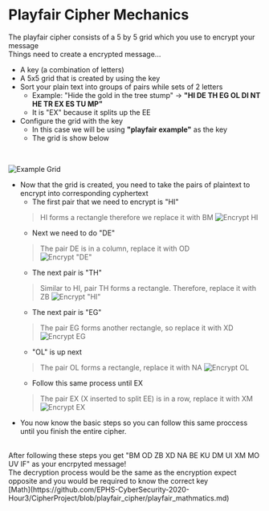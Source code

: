 # Playfair Cipher Mechanics
The playfair cipher consists of a 5 by 5 grid which you use to encrypt your message
</br>
Things need to create a encrypted message...
* A key (a combination of letters)
* A 5x5 grid that is created by using the key
* Sort your plain text into groups of pairs while sets of 2 letters
  * Example: "Hide the gold in the tree stump" -> **"HI DE TH EG OL DI NT HE TR EX ES TU MP"**
  * It is "EX" because it splits up the EE
* Configure the grid with the key
  * In this case we will be using **"playfair example"** as the key
  * The grid is show below
</br>

![Example Grid](https://upload.wikimedia.org/wikipedia/commons/e/ef/Playfair_Cipher_building_grid_omitted_letters.png)

* Now that the grid is created, you need to take the pairs of plaintext to encrypt into corresponding cyphertext
  * The first pair that we need to encrypt is "HI"
  > HI forms a rectangle therefore we replace it with BM
  ![Encrypt HI](https://upload.wikimedia.org/wikipedia/commons/4/40/Playfair_Cipher_01_HI_to_BM.png)
  * Next we need to do "DE"
  > The pair DE is in a column, replace it with OD           
  ![Encrypt "DE"](https://upload.wikimedia.org/wikipedia/commons/4/44/Playfair_Cipher_02_DE_to_OD.png)
  * The next pair is "TH"
  > Similar to HI, pair TH forms a rectangle. Therefore, replace it with ZB
  ![Encrypt "HI"](https://upload.wikimedia.org/wikipedia/commons/1/1b/Playfair_Cipher_03_TH_to_ZB.png)
  * The next pair is "EG"
  > The pair EG forms another rectangle, so replace it with XD
  ![Encrypt EG](https://upload.wikimedia.org/wikipedia/commons/f/fb/Playfair_Cipher_04_EG_to_XD.png)
  * "OL" is up next
  > The pair OL forms a rectangle, replace it with NA
  ![Encrypt OL](https://upload.wikimedia.org/wikipedia/commons/7/79/Playfair_Cipher_05_OL_to_NA.png)
  * Follow this same process until EX
  > The pair EX (X inserted to split EE) is in a row, replace it with XM	
  ![Encrypt EX](https://upload.wikimedia.org/wikipedia/commons/2/29/Playfair_Cipher_10_EX_to_XD.png)
 * You now know the basic steps so you can follow this same proccess until you finish the entire cipher.
 </br>
After following these steps you get "BM OD ZB XD NA BE KU DM UI XM MO UV IF" as your encrpyted message!
</br>
The decryption process would be the same as the encryption expect opposite and you would be required to know the correct key
</br>
[Math](https://github.com/EPHS-CyberSecurity-2020-Hour3/CipherProject/blob/playfair_cipher/playfair_mathmatics.md)
